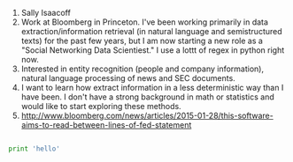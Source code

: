 1. Sally Isaacoff
2. Work at Bloomberg in Princeton. I've been working primarily in data extraction/information retrieval (in natural language and semistructured texts) for the past few years, but I am now starting a new role as a "Social Networking Data Scientiest." I use a lottt of regex in python right now.
3. Interested in entity recognition (people and company information), natural language processing of news and SEC documents. 
4. I want to learn how extract information in a less deterministic way than I have been. I don't have a strong background in math or statistics and would like to start exploring these methods.
5. http://www.bloomberg.com/news/articles/2015-01-28/this-software-aims-to-read-between-lines-of-fed-statement

```py

print 'hello'
```

